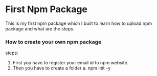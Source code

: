 # First Npm Package

This is my first npm package which I built to learn how to upload npm package and what are the steps.

### How to create your own npm package

steps:
1. First you have to register your email id to npm website.
2. Then you have to create a folder
    a. npm init -y  